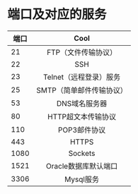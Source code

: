 # 端口及对应的服务

| 端口         | Cool  |
| ------------- |:-----:|
| 21      |  FTP（文件传输协议） |
| 22      |   SSH |
|  23     |   Telnet（远程登录）服务   |
|    25   |   SMTP（简单邮件传输协议）   |
|   53    |   DNS域名服务器   |
|  80     |   HTTP超文本传输协议   |
|  110     |  POP3邮件协议    |
|  443     |  HTTPS    |
|  1080     |  Sockets    |
|   1521    |  Oracle数据库默认端口    |
|  3306    |    Mysql服务  |

